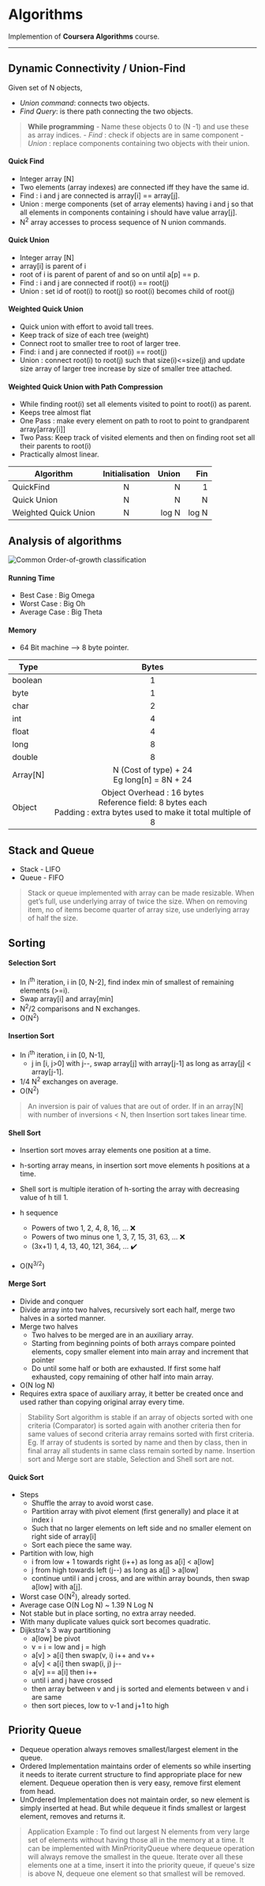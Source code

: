 Algorithms
===================
Implemention of **Coursera Algorithms** course.

----------

Dynamic Connectivity / Union-Find
-------------
Given set of N objects,
 - *Union command*: connects two objects.
 - *Find Query*: is there path connecting the two objects.
 > **While programming**
	 - Name these objects 0 to (N -1) and use these as array indices.
	 -	*Find* : check if objects are in same component
	 - *Union* : replace components containing two objects with their union.


####  Quick Find
 - Integer array [N]
 - Two elements (array indexes) are connected iff they have the same id.
 - Find : i and j are connected is array[i] == array[j].
 - Union : merge components (set of array elements) having i and j so that all elements in components containing i should have value array[j].
 - N<sup>2</sup> array accesses to process sequence of N union commands.

#### Quick Union
 - Integer array [N]
 - array[i] is parent of i
 - root of i is parent of parent of and so on until a[p] == p.
 - Find : i and j are connected if root(i) == root(j)
 - Union : set id of root(i) to root(j) so root(i) becomes child of root(j)

#### Weighted Quick Union
 - Quick union with effort to avoid tall trees.
 - Keep track of size of each tree (weight)
 - Connect root to smaller tree to root of larger tree.
 - Find: i and j are connected if root(i) == root(j)
 - Union : connect root(i) to root(j) such that size(i)<=size(j) and update size array of larger tree increase by size of smaller tree attached.

#### Weighted Quick Union with Path Compression
 - While finding root(i) set all elements visited to point to root(i) as parent.
 - Keeps tree almost flat
 - One Pass :   make every element on path to root to point to grandparent array[array[i]]
 - Two Pass: Keep track of visited elements and then on finding root set all their parents to root(i)
 - Practically almost linear.

| Algorithm            | Initialisation  | Union     |  Fin     |
| -------------        |:-------------:  | -----:    | -----:   |
| QuickFind            | N               |  N        |  1       |
| Quick Union          | N               |  N        |  N       |
| Weighted Quick Union | N               |  log N    |  log N  |


Analysis of algorithms
-------------
![Common Order-of-growth classification](https://raw.githubusercontent.com/injulkarnilesh/java_tryout/master/Algorithm/src/main/resources/OrderOfGrowth.png)

#### Running Time
 - Best Case : Big Omega
 - Worst Case : Big Oh
 - Average Case : Big Theta

#### Memory
 - 64 Bit machine —> 8 byte pointer.

| Type           | Bytes                         |
| -------------  |:-------------:                |
| boolean        |  1                            |
| byte           |  1                            |
| char           |  2                            |
| int            |  4                            |
| float          |  4                            |
| long           |  8                            |
| double         |  8                            |
| Array[N]       |  N (Cost of type) + 24  <br/> Eg long[n] = 8N + 24 |
| Object         |  Object Overhead : 16 bytes <br/> Reference field: 8 bytes each <br/> Padding : extra bytes used to make it total multiple of 8|


Stack and Queue
-------------
 - Stack - LIFO
 - Queue - FIFO

> Stack or queue implemented with array can be made resizable.
When get’s full, use underlying array of twice the size.
When on removing item, no of items become quarter of array size, use underlying array of half the size.

Sorting
-------------
#### Selection Sort
 - In i<sup>th</sup> iteration, i in [0, N-2], find index min of smallest of remaining elements (>=i).
 - Swap array[i] and array[min]
 - N<sup>2</sup>/2 comparisons and N exchanges.
 - O(N<sup>2</sup>)
 
#### Insertion Sort
 - In i<sup>th</sup> iteration, i in [0, N-1],
    - j in [i, j>0] with j--, swap array[j] with array[j-1] as long as array[j] < array[j-1].
 - 1/4 N<sup>2</sup> exchanges on average.
 - O(N<sup>2</sup>)

> An inversion is pair of values that are out of order. If in an array[N] with number of inversions < N, 
then Insertion sort takes linear time.

#### Shell Sort
 - Insertion sort moves array elements one position at a time.
 - h-sorting array means, in insertion sort move elements h positions at a time.
 - Shell sort is multiple iteration of h-sorting the array with decreasing value of h till 1.
 - h sequence 
     - Powers of two 1, 2, 4, 8, 16, ... :x:
     - Powers of two minus one 1, 3, 7, 15, 31, 63, ...  :x:
     - (3x+1) 1, 4, 13, 40, 121, 364, ...   :heavy_check_mark:
    
 - O(N<sup>3/2</sup>)

#### Merge Sort
 - Divide and conquer
 - Divide array into two halves, recursively sort each half, merge two halves in a sorted manner.
 - Merge two halves
     - Two halves to be merged are in an auxiliary array.
     - Starting from beginning points of both arrays compare pointed elements, copy smaller element into main array and increment that pointer
     - Do until some half or both are exhausted. If first some half exhausted, copy remaining of other half into main array.
 - O(N log N)
 - Requires extra space of auxiliary array, it better be created once and used rather than copying original array every time.
 
> Stability 
Sort algorithm is stable if an array of objects sorted with one criteria (Comparator) is sorted again with another criteria
then for same values of second criteria array remains sorted with first criteria.
Eg. If array of students is sorted by name and then by class, then in final array all students in same class remain sorted by name.
Insertion sort and Merge sort are stable, Selection and Shell sort are not.

#### Quick Sort
 - Steps
     - Shuffle the array to avoid worst case.
     - Partition array with pivot element (first generally) and place it at index i
     - Such that no larger elements on left side and no smaller element on right side of array[i]
     - Sort each piece the same way.
 - Partition with low, high
     - i from low + 1 towards right (i++) as long as a[i] < a[low]
     - j from high towards left (j--) as long as a[j] > a[low]
     - continue until i and j cross, and are within array bounds, then swap a[low] with a[j].
 - Worst case O(N<sup>2</sup>), already sorted.
 - Average case O(N Log N)  ~ 1.39 N Log N
 - Not stable but in place sorting, no extra array needed.
 - With many duplicate values quick sort becomes quadratic.
 - Dijkstra's 3 way partitioning
     - a[low] be pivot
     - v = i = low and j = high
     - a[v] > a[i] then swap(v, i)  i++ and v++
     - a[v] < a[i] then swap(i, j)  j--
     - a[v] == a[i] then i++
     - until i and j have crossed
     - then array between v and j is sorted and elements between v and i are same 
     - then sort pieces, low to v-1 and j+1 to high
 
Priority Queue
------------- 
 - Dequeue operation always removes smallest/largest element in the queue.
 - Ordered Implementation maintains order of elements so while inserting it needs to iterate current structure to find 
   appropriate place for new element. Dequeue operation then is very easy, remove first element from head.
 - UnOrdered Implementation does not maintain order, so new element is simply inserted at head. But while dequeue it finds 
   smallest or largest element, removes and returns it.
> Application Example :
To find out largest N elements from very large set of elements without having those all in the memory at a time. 
It can be implemented with MinPriorityQueue where dequeue operation will always remove the smallest in the queue. 
Iterate over all these elements one at a time, insert it into the priority queue, if queue's size is above N, dequeue one element so that smallest will be removed.

     